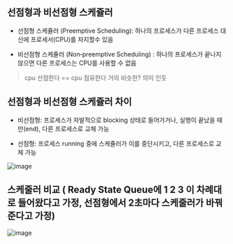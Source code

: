 
## 선점형과 비선점형 스케쥴러

+ 선점형 스케쥴러 (Preemptive Scheduling): 하나의 프로세스가 다른 프로세스 대신에 프로세서(CPU)를 차지할수 있음

+ 비선점형 스케쥴러 (Non‑preemptive Scheduling) : 하나의 프로세스가 끝나지 않으면 다른 프로세스는 CPU를 사용할 수 없음

> cpu 선점한다 == cpu 점유한다 거의 비슷한? 의미 인듯

## 선점형과 비선점형 스케쥴러 차이

+ 비선점형: 프로세스가 자발적으로 blocking 상태로 들어가거나, 실행이 끝났을 때만(end), 다른 프로세스로 교체 가능 

+ 선점형: 프로세스 running 중에 스케쥴러가 이를 중단시키고, 다른 프로세스로 교체 가능

![image](https://user-images.githubusercontent.com/49984996/95747166-ee8fd080-0cd2-11eb-93ad-7cc1f8a028a0.png)

## 스케줄러 비교 ( Ready State Queue에 1 2 3 이 차례대로 들어왔다고 가정, 선점형에서 2초마다 스케줄러가 바꿔준다고 가정)

![image](https://user-images.githubusercontent.com/49984996/95748017-585caa00-0cd4-11eb-9a3e-cfa728763924.png)
